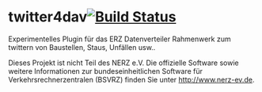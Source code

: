 twitter4dav[![Build Status](https://travis-ci.org/ChristianHoesel/twitter4dav.png?branch=master)](https://travis-ci.org/ChristianHoesel/twitter4dav)
===========

Experimentelles Plugin für das ERZ Datenverteiler Rahmenwerk zum twittern von Baustellen, Staus, Unfällen usw..

Dieses Projekt ist nicht Teil des NERZ e.V. Die offizielle Software sowie weitere Informationen zur bundeseinheitlichen Software für Verkehrsrechnerzentralen (BSVRZ) finden Sie unter http://www.nerz-ev.de.
